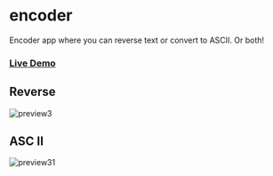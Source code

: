# encoder
Encoder app where you can reverse text or convert to ASCII. Or both!

### [Live Demo](https://do-jonathan4.github.io/encoder/)

## Reverse
![preview3](https://github.com/do-jonathan4/encoder/assets/67031107/b42dfd76-770a-4ba9-887d-de378edfa544)

## ASC II
![preview31](https://github.com/do-jonathan4/encoder/assets/67031107/dc91caa1-021e-44e6-93cd-7d20f8414f6f)
